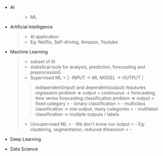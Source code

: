 - AI
  > - ML


- Artificial Intelligence 
  > - AI application
  > - Eg: Netflix, Self-driving, Amazon, Youtube
- Machine Learning
  > - subset of AI
  > - statistical tools for analysis, prediction, forecasting and preprocessinG
  > - Supervised ML = |- INPUT -> ML MODEL -> OUTPUT |
  > >  independent(input) and dependent(output) feautures
  > >  regression problem => output = continuous -> forecasting, time series forecasting
  > >  classification problem => output = fixed category
          > - binary classification
          > - multiclass classification -> one output, many categories
          > - multilabel classification -> multiple outputs / labels
  > - Unsupervised ML
      > - We don't know our output
      > - Eg: clustering, segmentation, reduced dimension
      > - 

- Deep Learning
- Data Science
